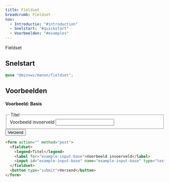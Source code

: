 ```yaml
---
title: Fieldset
breadcrumb: Fieldset
nav:
  - Introductie: "#introduction"
  - Snelstart: "#quickstart"
  - Voorbeelden: "#examples"
---
```

<p class="introduction">Fieldset</p>

<h2 id="quickstart">Snelstart</h2>

```scss
@use "@minvws/manon/fieldset";
```

<h2 id="examples">Voorbeelden</h2>

#### Voorbeeld: Basis

<form action="" method="post">
  <fieldset>
    <legend>Titel</legend>
    <label for="example-input-base">Voorbeeld invoerveld</label>
    <input id="example-input-base" name="example-input-base" type="text" />
  </fieldset>
  <button type="submit">Verzend</button>
</form>

```html
<form action="" method="post">
  <fieldset>
    <legend>Titel</legend>
    <label for="example-input-base">Voorbeeld invoerveld</label>
    <input id="example-input-base" name="example-input-base" type="text" />
  </fieldset>
  <button type="submit">Verzend</button>
</form>
```
